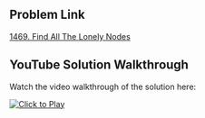 ## Problem Link
[1469. Find All The Lonely Nodes](https://leetcode.com/problems/find-all-the-lonely-nodes/)


## YouTube Solution Walkthrough

Watch the video walkthrough of the solution here:

[![Click to Play](https://img.youtube.com/vi/LWjtZUJ3dxc/hqdefault.jpg)](https://www.youtube.com/watch?v=LWjtZUJ3dxc)


